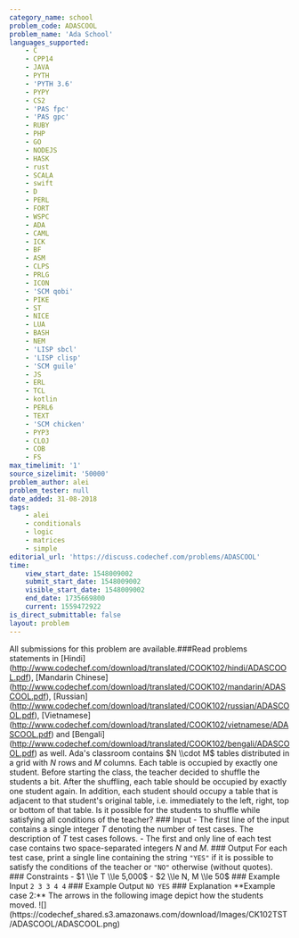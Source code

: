 ```yaml
---
category_name: school
problem_code: ADASCOOL
problem_name: 'Ada School'
languages_supported:
    - C
    - CPP14
    - JAVA
    - PYTH
    - 'PYTH 3.6'
    - PYPY
    - CS2
    - 'PAS fpc'
    - 'PAS gpc'
    - RUBY
    - PHP
    - GO
    - NODEJS
    - HASK
    - rust
    - SCALA
    - swift
    - D
    - PERL
    - FORT
    - WSPC
    - ADA
    - CAML
    - ICK
    - BF
    - ASM
    - CLPS
    - PRLG
    - ICON
    - 'SCM qobi'
    - PIKE
    - ST
    - NICE
    - LUA
    - BASH
    - NEM
    - 'LISP sbcl'
    - 'LISP clisp'
    - 'SCM guile'
    - JS
    - ERL
    - TCL
    - kotlin
    - PERL6
    - TEXT
    - 'SCM chicken'
    - PYP3
    - CLOJ
    - COB
    - FS
max_timelimit: '1'
source_sizelimit: '50000'
problem_author: alei
problem_tester: null
date_added: 31-08-2018
tags:
    - alei
    - conditionals
    - logic
    - matrices
    - simple
editorial_url: 'https://discuss.codechef.com/problems/ADASCOOL'
time:
    view_start_date: 1548009002
    submit_start_date: 1548009002
    visible_start_date: 1548009002
    end_date: 1735669800
    current: 1559472922
is_direct_submittable: false
layout: problem
---
```

All submissions for this problem are available.\###Read problems statements in \[Hindi\](http://www.codechef.com/download/translated/COOK102/hindi/ADASCOOL.pdf), \[Mandarin Chinese\](http://www.codechef.com/download/translated/COOK102/mandarin/ADASCOOL.pdf), \[Russian\](http://www.codechef.com/download/translated/COOK102/russian/ADASCOOL.pdf), \[Vietnamese\](http://www.codechef.com/download/translated/COOK102/vietnamese/ADASCOOL.pdf) and \[Bengali\](http://www.codechef.com/download/translated/COOK102/bengali/ADASCOOL.pdf) as well. Ada's classroom contains $N \\cdot M$ tables distributed in a grid with $N$ rows and $M$ columns. Each table is occupied by exactly one student. Before starting the class, the teacher decided to shuffle the students a bit. After the shuffling, each table should be occupied by exactly one student again. In addition, each student should occupy a table that is adjacent to that student's original table, i.e. immediately to the left, right, top or bottom of that table. Is it possible for the students to shuffle while satisfying all conditions of the teacher? ### Input - The first line of the input contains a single integer $T$ denoting the number of test cases. The description of $T$ test cases follows. - The first and only line of each test case contains two space-separated integers $N$ and $M$. ### Output For each test case, print a single line containing the string `"YES"` if it is possible to satisfy the conditions of the teacher or `"NO"` otherwise (without quotes). ### Constraints - $1 \\le T \\le 5,000$ - $2 \\le N, M \\le 50$ ### Example Input ``` 2 3 3 4 4 ``` ### Example Output ``` NO YES ``` ### Explanation \*\*Example case 2:\*\* The arrows in the following image depict how the students moved. !\[\](https://codechef\_shared.s3.amazonaws.com/download/Images/CK102TST/ADASCOOL/ADASCOOL.png)
